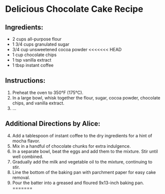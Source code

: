 # Delicious Chocolate Cake Recipe

## Ingredients:
- 2 cups all-purpose flour
- 1 3/4 cups granulated sugar
- 3/4 cup unsweetened cocoa powder
<<<<<<< HEAD
- 1 cup chocolate chips
- 1 tsp vanilla extract
- 1 tbsp instant coffee

## Instructions:
1. Preheat the oven to 350°F (175°C).
2. In a large bowl, whisk together the flour, sugar, cocoa powder, chocolate chips, and vanilla extract.
3. ...

## Additional Directions by Alice:
4. Add a tablespoon of instant coffee to the dry ingredients for a hint of mocha flavor.
5. Mix in a handful of chocolate chunks for extra indulgence.
6. In a separate bowl, beat the eggs and add them to the mixture. Stir until well combined.
7. Gradually add the milk and vegetable oil to the mixture, continuing to stir. 
8. Line the bottom of the baking pan with parchment paper for easy cake removal. 
9. Pour the batter into a greased and floured 9x13-inch baking pan.
=======


